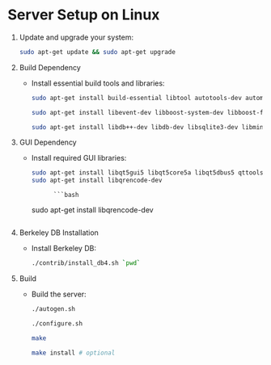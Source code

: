 # Server Setup on Linux

1.  Update and upgrade your system:

    ```bash
    sudo apt-get update && sudo apt-get upgrade
    ```

2.  Build Dependency

    - Install essential build tools and libraries:

      ```bash
      sudo apt-get install build-essential libtool autotools-dev automake pkg-config bsdmainutils python3 libssl-dev
      ```

      ```bash
      sudo apt-get install libevent-dev libboost-system-dev libboost-filesystem-dev libboost-test-dev libboost-thread-dev libfmt-dev libssl-dev
      ```

      ```bash
      sudo apt-get install libdb++-dev libdb-dev libsqlite3-dev libminiupnpc-dev libzmq3-dev
      ```

3.  GUI Dependency

    - Install required GUI libraries:

      ```bash
      sudo apt-get install libqt5gui5 libqt5core5a libqt5dbus5 qttools5-dev qttools5-dev-tools
      sudo apt-get install libqrencode-dev
      ```

                ```bash

      sudo apt-get install libqrencode-dev

      ```

      ```

4.  Berkeley DB Installation

    - Install Berkeley DB:

      ```bash
      ./contrib/install_db4.sh `pwd`
      ```

5.  Build

    - Build the server:

      ```bash
      ./autogen.sh
      ```

      ```bash
      ./configure.sh
      ```

      ```bash
      make
      ```

      ```bash
      make install # optional
      ```
